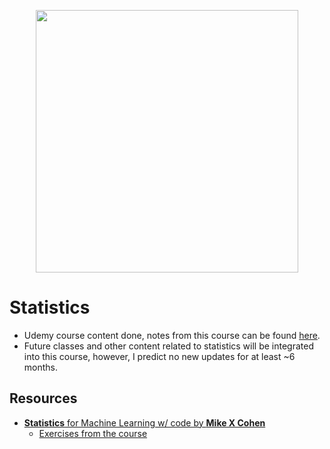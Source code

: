  <p align="center">
    <a title="Statistics by Mike Cohen" href="https://www.udemy.com/course/statsml_x/">
    <img width="420" src="../assets/images/stat.jpg">
    </a>
</p>

# Statistics

- Udemy course content done, notes from this course can be found [here](http://raw.githubusercontent.com/nosvagor/notes/master/prior/statistics.pdf).
- Future classes and other content related to statistics will be integrated into this course, however, I predict no new updates for at least ~6 months.

## Resources

- [**Statistics** for Machine Learning w/ code by **Mike X Cohen**](https://www.udemy.com/course/statsml_x/)
  - [Exercises from the course](/python/statistics/exercises)
